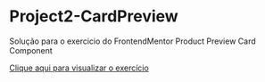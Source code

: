 # Project2-CardPreview

Solução para o exercicio do FrontendMentor Product Preview Card Component

<a href="https://pinheirops.github.io/FrontEndMentor-Product-Card-Preview-Component/">Clique aqui para visualizar o exercício</a>
